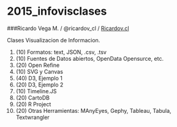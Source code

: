 # 2015_infovisclases

###Ricardo Vega M. / @ricardov_cl / [Ricardov.cl](http://www.riardov.cl)

Clases Visualizacion de Informacion.

1. (10) Formatos: text, JSON, .csv, .tsv
2. (10) Fuentes de Datos abiertos, OpenData Opensurce, etc.  
3. (20) Open Refine
4. (10) SVG y Canvas
5. (40) D3, Ejemplo 1
6. (20) D3, Ejemplo 2
7. (10) Timeline.JS 
8. (20) CartoDB
9. (20) R Project
10. (20) Otras Herramientas: MAnyEyes, Gephy, Tableau, Tabula, Textwrangler
